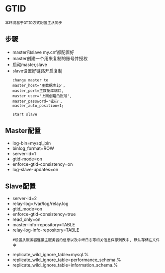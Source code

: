 # GTID
```text
本环境基于GTID方式配置主从同步
```
## 步骤
- master和slave my.cnf都配置好
- master创建一个用来复制的账号并授权
- 启动master,slave
- slave设置好链路开启复制
  ```text
  change master to
  master_host='主数据库ip',
  master_port=主数据库端口,
  master_user='上面创建的账号',
  master_password='密码',
  master_auto_position=1;

  start slave
  ```


## Master配置
- log-bin=mysql_bin
- binlog_format=ROW
- server-id=1
- gtid-mode=on
- enforce-gtid-consistency=on
- log-slave-updates=on

[//]: # (- skip-slave-start=1)

## Slave配置
- server-id=2
- relay-log=/var/log/relay.log
- gtid_mode=on
- enforce-gtid-consistency=true
- read_only=on
- master-info-repository=TABLE
- relay-log-info-repository=TABLE
    ```text
    #设置从服务器连接主服务器的信息以及中继日志等相关信息保存到表中, 默认存储在文件中
    ```
- replicate_wild_ignore_table=mysql.%
- replicate_wild_ignore_table=performance_schema.%
- replicate_wild_ignore_table=information_schema.%